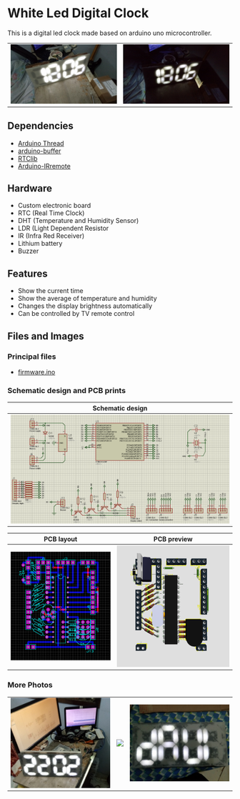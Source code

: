 # White Led Digital Clock
This is a digital led clock made based on arduino uno microcontroller.


|   |   |
|:-:|:-:|
|![](/hardware/photos/20190101_195619.jpg)|![](/hardware/photos/20190101_195603.jpg)|

## Dependencies
- [Arduino Thread](https://github.com/ivanseidel/ArduinoThread)
- [arduino-buffer](https://github.com/daviinacio/arduino-buffer)
- [RTClib](https://github.com/adafruit/RTClib)
- [Arduino-IRremote](https://github.com/z3t0/Arduino-IRremote)

## Hardware
- Custom electronic board
- RTC (Real Time Clock)
- DHT (Temperature and Humidity Sensor)
- LDR (Light Dependent Resistor
- IR (Infra Red Receiver)
- Lithium battery
- Buzzer

## Features
- Show the current time
- Show the average of temperature and humidity
- Changes the display brightness automatically
- Can be controlled by TV remote control

## Files and Images

### Principal files
- [firmware.ino](https://github.com/daviinacio/White_Led_Digital_Clock/blob/master/firmware/firmware.ino)

### Schematic design and PCB prints

| Schematic design |
|:----------------:|
|![Schematic design](/hardware/prints_v2/Schematic_design.png)|

| PCB layout | PCB preview |
|:----------:|:-----------:|
|![PCB layout](/hardware/prints_v2/PCB_layout.png)| ![PCB preview](/hardware/prints_v2/PCB_preview.png)


### More Photos

|   |   |   |
|:-:|:-:|:-:|
|![](/hardware/photos/20190105_220150-1.jpg)|![](/hardware/photos/20190111_230230-1.jpg)|![](/hardware/photos/20190112_202421_Burst01-1.jpg)|




